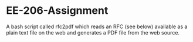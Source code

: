 # EE-206-Assignment
A bash script called rfc2pdf which reads an RFC (see below) available as a plain text file on the web and generates a PDF file from the web source.
